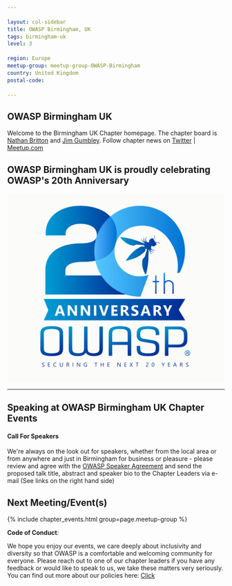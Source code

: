 ```yaml
---

layout: col-sidebar
title: OWASP Birmingham, UK
tags: birmingham-uk
level: 3

region: Europe
meetup-group: meetup-group-OWASP-Birmingham
country: United Kingdom
postal-code: 

---
```


OWASP Birmingham UK
-------------
Welcome to the Birmingham UK Chapter homepage. 
The chapter board is <a href="mailto:nathan.britton@owasp.org">Nathan Britton</a> and <a href="mailto:jim.gumbley@owasp.org">Jim Gumbley</a>. 
Follow chapter news on [Twitter](https://twitter.com/owaspbrum) | [Meetup.com](https://meetup.com/OWASP-Birmingham)

## OWASP Birmingham UK is proudly celebrating OWASP's 20th Anniversary
[![OWASP 20th Anniversary Image](assets/images/OWASP%2020th%20Anniversary.jpeg)](https://20thanniversary.owasp.org/)

---

Speaking at OWASP Birmingham UK Chapter Events
---------------------------------------

#### Call For Speakers

We're always on the look out for speakers, whether from the local area or from anywhere and just in Birmingham for business or pleasure -  please review and agree with the [OWASP Speaker Agreement](https://owasp.org/www-policy/) and send the proposed talk title, abstract and speaker bio to the Chapter Leaders via e-mail (See links on the right hand side)

Next Meeting/Event(s)
---------------------

{% include chapter_events.html group=page.meetup-group %}


**Code of Conduct**:


We hope you enjoy our events, we care deeply about inclusivity and diversity so that OWASP is a comfortable and welcoming community for everyone. Please reach out to one of our chapter leaders if you have any feedback or would like to speak to us, we take these matters very seriously. You can find out more about our policies here: [Click](https://owasp.org/www-policy/)

